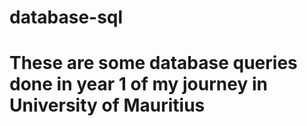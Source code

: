 # database-sql
# These are some database queries done in year 1 of my journey in University of Mauritius

